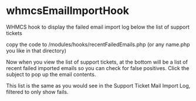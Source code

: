 # whmcsEmailImportHook
WHMCS hook to display the failed email import log below the list of support tickets

copy the code to /modules/hooks/recentFailedEmails.php (or any name.php you like in that directory)

Now when you view the list of support tickets, at the bottom will be a list of recent failed imported emails so you can check for false positives.  Click the subject to pop up the email contents.

This list is the same as you would see in the Support Ticket Mail Import Log, filtered to only show fails.
